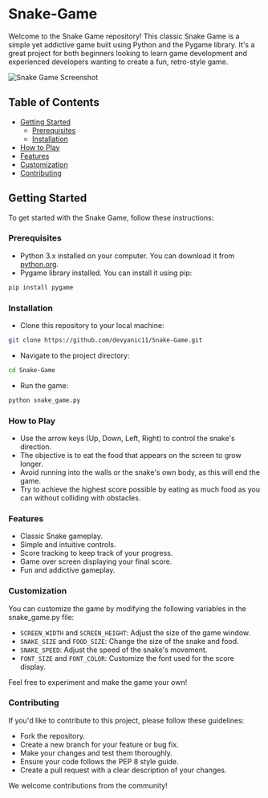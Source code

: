 # Snake-Game

Welcome to the Snake Game repository! This classic Snake Game is a simple yet addictive game built using Python and the Pygame library. It's a great project for both beginners looking to learn game development and experienced developers wanting to create a fun, retro-style game.

![Snake Game Screenshot](Screenshot_URL_here)

## Table of Contents

- [Getting Started](#getting-started)
  - [Prerequisites](#prerequisites)
  - [Installation](#installation)
- [How to Play](#how-to-play)
- [Features](#features)
- [Customization](#customization)
- [Contributing](#contributing)

## Getting Started

To get started with the Snake Game, follow these instructions:

### Prerequisites

- Python 3.x installed on your computer. You can download it from [python.org](https://www.python.org/downloads/).
- Pygame library installed. You can install it using pip:

```bash
pip install pygame
```

### Installation

- Clone this repository to your local machine:

```bash
git clone https://github.com/devyanic11/Snake-Game.git
```

- Navigate to the project directory:

```bash
cd Snake-Game
```

- Run the game:

```bash
python snake_game.py
```

### How to Play

- Use the arrow keys (Up, Down, Left, Right) to control the snake's direction.
- The objective is to eat the food that appears on the screen to grow longer.
- Avoid running into the walls or the snake's own body, as this will end the game.
- Try to achieve the highest score possible by eating as much food as you can without colliding with obstacles.


### Features
- Classic Snake gameplay.
- Simple and intuitive controls.
- Score tracking to keep track of your progress.
- Game over screen displaying your final score.
- Fun and addictive gameplay.


### Customization
You can customize the game by modifying the following variables in the snake_game.py file:

- `SCREEN_WIDTH` and `SCREEN_HEIGHT`: Adjust the size of the game window.
- `SNAKE_SIZE` and `FOOD_SIZE`: Change the size of the snake and food.
- `SNAKE_SPEED`: Adjust the speed of the snake's movement.
- `FONT_SIZE` and `FONT_COLOR`: Customize the font used for the score display.

Feel free to experiment and make the game your own!

### Contributing
If you'd like to contribute to this project, please follow these guidelines:

- Fork the repository.
- Create a new branch for your feature or bug fix.
- Make your changes and test them thoroughly.
- Ensure your code follows the PEP 8 style guide.
- Create a pull request with a clear description of your changes.
  
We welcome contributions from the community!
